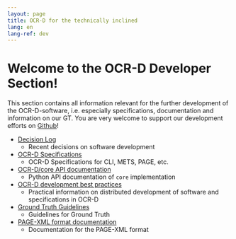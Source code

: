 ```yaml
---
layout: page
title: OCR-D for the technically inclined
lang: en
lang-ref: dev
---
```


# Welcome to the OCR-D Developer Section!
This section contains all information relevant for the further development of the OCR-D-software, i.e. especially specifications, documentation and information on our GT. You are very welcome to support our development efforts on [Github](https://github.com/OCR-D)!

* [Decision Log](/en/decisions)
	* Recent decisions on software development
* [OCR-D Specifications](/en/spec)
  * OCR-D Specifications for CLI, METS, PAGE, etc.
* [OCR-D/core API documentation](/core)
  * Python API documentation of ``core`` implementation
* [OCR-D development best practices](/en/dev-best-practice)
  * Practical information on distributed development of software and specifications in OCR-D
* [Ground Truth Guidelines](/en/gt-guidelines/trans)
  * Guidelines for Ground Truth
* [PAGE-XML format documentation](/en/gt-guidelines/trans/trPage)
  * Documentation for the PAGE-XML format
